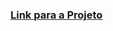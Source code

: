 ### [Link para a Projeto](https://wandersondantaas.github.io/FrontEndSenai2023/Projeto02/index.html)

